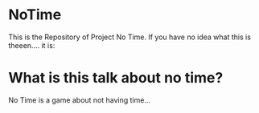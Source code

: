 # NoTime
This is the Repository of Project No Time.
If you have no idea what this is theeen.... it is:

# What is this talk about no time?
No Time is a game about not having time...

